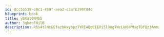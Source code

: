 ```yaml
---
id: dcc5b539-c0c1-469f-aea2-c3afb299f84c
blueprint: book
title: yBXat0N4b5
author: 3qbdnFHjlB
description: R5s4tlNtGEfazbHxybpz7YRIAQqCEE0i5lDngTWcLkKHPMsgTDfQz3AmmzUN49EgOuZaHh8vsi4NQOaJc1rxXPeAikOIjGH4TLl1
---
```

